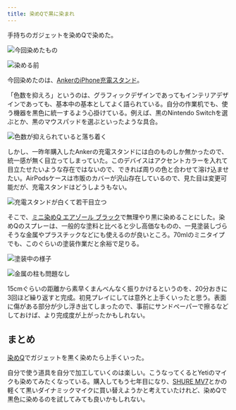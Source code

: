```yaml
---
title: 染めQで黒に染まれ
---
```

手持ちのガジェットを染めQで染めた。

![](https://lh6.googleusercontent.com/Jpe6K9Pf1uRw-yPnbrS1wMeLBIWCVd9LXseIfv6fUJAj2bwq2d5qr6nhnxjpa4t7DVzs9SSmjH6snK1dnONvsPJHS6lbsQH5lkkB9FILCuDgke9pBVBH6Oe6k0HUkGk1IWVTEDMUTfJ1v9L1-_UfPg "今回染めたもの")

![](https://lh6.googleusercontent.com/UBTFgVZi5DNovMb4vmj1U3SyDY75HWAsDOG1aB3Kxe2F7c0vM5WErqSd6MFgzkFg9o67RPXCo8uYVBpB0hl7hPWVf7T4Tri3zgCRXgZ0yvQDXzidOGZL62VSWoXZBGbQpnAF_AVKOE9h-LvAJywUTg "染める前")

今回染めたのは、[AnkerのiPhone充電スタンド](https://r7kamura.com/articles/2021-09-06-anker-iphone-stand)。

「色数を抑えろ」というのは、グラフィックデザインであってもインテリアデザインであっても、基本中の基本としてよく語られている。自分の作業机でも、使う機器を黒色に統一するよう心掛けている。例えば、黒のNintendo Switchを選ぶとか、黒のマウスパッドを選ぶといったような具合。

![](https://lh5.googleusercontent.com/0CgsOqxZNHkyOXGZm-i_Z8tbh6rVgmTnldOsPRsdQKa8tXYTDbEukL30bYLCEDIR19I3AtaUQw2SF5ubGDO0hqvG0QnnQbbPBlbQt7NTR4sDfMIonu_yUEuV981bT1vSmXBfstKVBEOXTX-77IsIUg "色数が抑えられていると落ち着く")

しかし、一昨年購入したAnkerの充電スタンドには白のものしか無かったので、統一感が無く目立ってしまっていた。このデバイスはアクセントカラーを入れて目立たせたいような存在ではないので、できれば周りの色と合わせて溶け込ませたい。AirPodsケースは市販のカバーが沢山存在しているので、見た目は変更可能だが、充電スタンドはどうしようもない。

![](https://lh5.googleusercontent.com/AaY_VZ7TFdjlzHDHcvygbadsmy_lxE6Vtv9xRqiCRrUMl2eaMWEhrAfPahK51Zux3pFQBVAFY3GqKdDxe3o6DHG9i4RMoPlxPkRB2CHetESuOW8P9E-gsfyQ7zlhlJZNHne43sZtOTRbHNDl0-kT9A "充電スタンドが白くて若干目立つ")

そこで、[ミニ染めQ エアゾール ブラック](https://www.amazon.co.jp/dp/B003QMFUKO)で無理やり黒に染めることにした。染めQのスプレーは、一般的な塗料と比べると少し高価なものの、一見塗装しづらそうな金属やプラスチックなどにも使えるのが良いところ。70mlのミニタイプでも、このぐらいの塗装作業だと余裕で足りる。

![](https://lh6.googleusercontent.com/Iai2d_H128Hy1OWOvQ9vr_c3V1brzvjqJC2Q6ql1m5suJBQ8PuwVfjlu7aW2D-b8BPF4es6mcTA5yLJ4R3pamKhq7iPw29dtKlT5V7iA37pzQcvRLBZB-KyZ6OK3eAPcqYELsDnYKpDKciyu4oCtcQ "塗装中の様子")

![](https://lh5.googleusercontent.com/VshWFwq7FOio2mmvfYpA2jFscJUG91G0rbcRT7RDTtHeNzYKSnulOKOMlGBPLkt2HOMTj0-qGUQosn5Gci_3SoLQ0U9L5R55AgXgt6O0TsWUI83wrx_fKNE7dNgCKnNzp39-FNcsLmHXaxn2jyQZHA "金属の柱も問題なし")

15cmぐらいの距離から素早くまんべんなく振りかけるというのを、20分おきに3回ほど繰り返すと完成。初見プレイにしては意外と上手くいったと思う。表面に傷がある部分が少し浮き出てしまったので、事前にサンドペーパーで擦るなどしておけば、より完成度が上がったかもしれない。

まとめ
---

[染めQ](https://www.amazon.co.jp/dp/B003QMFUKO)でガジェットを黒く染めたら上手くいった。

自分で使う道具を自分で加工していくのは楽しい。こうなってくるとYetiのマイクも染めてみたくなっている。購入してもう七年目になり、[SHURE MV7](https://www.amazon.co.jp/dp/B08KY7G1GV)とかの軽くて黒いダイナミックマイクに買い替えようかと考えていたけれど、染めQで黒色に染めるのを試してみても良いかもしれない。
